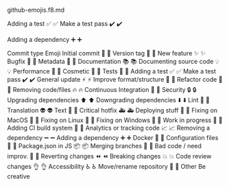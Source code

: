 github-emojis.f8.md

Adding a test ✅ :white_check_mark: Make a test pass ✔️ :heavy_check_mark:


Adding a dependency ➕ :heavy_plus_sign:


Commit type	Emoji
Initial commit	🎉 :tada:
Version tag	🔖 :bookmark:
New feature	✨ :sparkles:
Bugfix	🐛 :bug:
Metadata	📇 :card_index:
Documentation	📚 :books:
Documenting source code	💡 :bulb:
Performance	🐎 :racehorse:
Cosmetic	💄 :lipstick:
Tests	🚨 :rotating_light:
Adding a test	✅ :white_check_mark:
Make a test pass	✔️ :heavy_check_mark:
General update	⚡ :zap:
Improve format/structure	🎨 :art:
Refactor code	🔨 :hammer:
Removing code/files	🔥 :fire:
Continuous Integration	💚 :green_heart:
Security	🔒 :lock:
Upgrading dependencies	⬆️ :arrow_up:
Downgrading dependencies	⬇️ :arrow_down:
Lint	👕 :shirt:
Translation	👽 :alien:
Text	📝 :pencil:
Critical hotfix	🚑 :ambulance:
Deploying stuff	🚀 :rocket:
Fixing on MacOS	🍎 :apple:
Fixing on Linux	🐧 :penguin:
Fixing on Windows	🏁 :checkered_flag:
Work in progress	🚧 :construction:
Adding CI build system	👷 :construction_worker:
Analytics or tracking code	📈 :chart_with_upwards_trend:
Removing a dependency	➖ :heavy_minus_sign:
Adding a dependency	➕ :heavy_plus_sign:
Docker	🐳 :whale:
Configuration files	🔧 :wrench:
Package.json in JS	📦 :package:
Merging branches	🔀 :twisted_rightwards_arrows:
Bad code / need improv.	💩 :hankey:
Reverting changes	⏪ :rewind:
Breaking changes	💥 :boom:
Code review changes	👌 :ok_hand:
Accessibility	♿ :wheelchair:
Move/rename repository	🚚 :truck:
Other	Be creative



